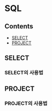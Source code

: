 SQL
==============

Contents
--------

-   [SELECT](#SELECT)
-   [PROJECT](#PROJECT)

SELECT
----

### SELECT의 사용법


PROJECT
----

### PROJECT의 사용법
